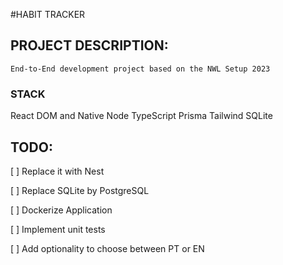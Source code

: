 #HABIT TRACKER

## PROJECT DESCRIPTION:

    End-to-End development project based on the NWL Setup 2023

### STACK

React DOM and Native
Node
TypeScript
Prisma
Tailwind
SQLite

## TODO:

 <p> [ ] Replace it with Nest </ p> 
 <p> [ ] Replace SQLite by PostgreSQL </ p> 
 <p> [ ] Dockerize Application </ p> 
 <p> [ ] Implement unit tests  </ p>
 <p> [ ] Add optionality to choose between PT or EN</p>
